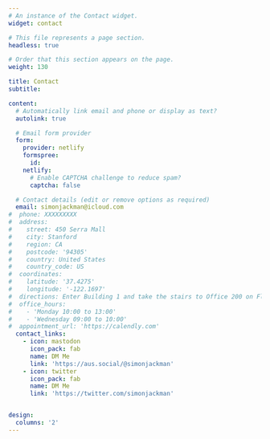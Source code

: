 ```yaml
---
# An instance of the Contact widget.
widget: contact

# This file represents a page section.
headless: true

# Order that this section appears on the page.
weight: 130

title: Contact
subtitle:

content:
  # Automatically link email and phone or display as text?
  autolink: true

  # Email form provider
  form:
    provider: netlify
    formspree:
      id:
    netlify:
      # Enable CAPTCHA challenge to reduce spam?
      captcha: false

  # Contact details (edit or remove options as required)
  email: simonjackman@icloud.com
#  phone: XXXXXXXXX
#  address:
#    street: 450 Serra Mall
#    city: Stanford
#    region: CA
#    postcode: '94305'
#    country: United States
#    country_code: US
#  coordinates:
#    latitude: '37.4275'
#    longitude: '-122.1697'
#  directions: Enter Building 1 and take the stairs to Office 200 on Floor 2
#  office_hours:
#    - 'Monday 10:00 to 13:00'
#    - 'Wednesday 09:00 to 10:00'
#  appointment_url: 'https://calendly.com'
  contact_links:
    - icon: mastodon
      icon_pack: fab
      name: DM Me
      link: 'https://aus.social/@simonjackman'
    - icon: twitter
      icon_pack: fab
      name: DM Me
      link: 'https://twitter.com/simonjackman'


design:
  columns: '2'
---
```

